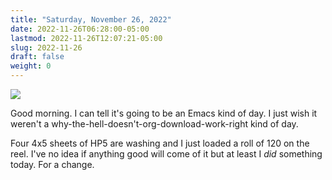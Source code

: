 ```yaml
---
title: "Saturday, November 26, 2022"
date: 2022-11-26T06:28:00-05:00
lastmod: 2022-11-26T12:07:21-05:00
slug: 2022-11-26
draft: false
weight: 0
---
```


<div class="sideImage">

![](/img/small/emacs.png)

</div>

Good morning. I can tell it's going to be an Emacs kind of day. I just wish it weren't a why-the-hell-doesn't-org-download-work-right kind of day.

Four 4x5 sheets of HP5 are washing and I just loaded a roll of 120 on the reel. I've no idea if anything good will come of it but at least I _did_ something today. For a change.


[//]: # "Exported with love from a post written in Org mode"
[//]: # "- https://github.com/kaushalmodi/ox-hugo"